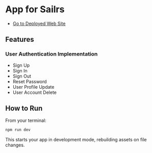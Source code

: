 # App for Sailrs

- [Go to Deployed Web Site](https://simple-realtime-chat-app-six.vercel.app/)

## Features

### User Authentication Implementation

- Sign Up
- Sign In
- Sign Out
- Reset Password
- User Profile Update
- User Account Delete

## How to Run

From your terminal:

```sh
npm run dev
```

This starts your app in development mode, rebuilding assets on file changes.
